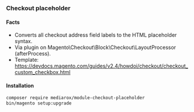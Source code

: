 ### Checkout placeholder
#### Facts
* Converts all checkout address field labels to the HTML placeholder syntax.
* Via plugin on Magento\Checkout\Block\Checkout\LayoutProcessor (afterProcess). 
* Template: https://devdocs.magento.com/guides/v2.4/howdoi/checkout/checkout_custom_checkbox.html

#### Installation
```bash
composer require mediarox/module-checkout-placeholder
bin/magento setup:upgrade
```